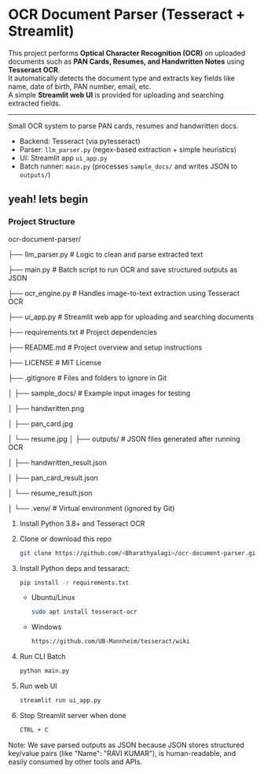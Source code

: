 # OCR Document Parser (Tesseract + Streamlit)

This project performs **Optical Character Recognition (OCR)** on uploaded documents such as **PAN Cards, Resumes, and Handwritten Notes** using **Tesseract OCR**.  
It automatically detects the document type and extracts key fields like name, date of birth, PAN number, email, etc.  
A simple **Streamlit web UI** is provided for uploading and searching extracted fields.

---

Small OCR system to parse PAN cards, resumes and handwritten docs.
- Backend: Tesseract (via pytesseract)
- Parser: `llm_parser.py` (regex-based extraction + simple heuristics)
- UI: Streamlit app `ui_app.py`
- Batch runner: `main.py` (processes `sample_docs/` and writes JSON to `outputs/`)

## yeah! lets begin

### Project Structure
ocr-document-parser/

├── llm_parser.py # Logic to clean and parse extracted text 

├── main.py # Batch script to run OCR and save structured outputs as JSON

├── ocr_engine.py # Handles image-to-text extraction using Tesseract OCR

├── ui_app.py # Streamlit web app for uploading and searching documents

├── requirements.txt # Project dependencies

├── README.md # Project overview and setup instructions

├── LICENSE # MIT License

├── .gitignore # Files and folders to ignore in Git

│
├── sample_docs/ # Example input images for testing

│ ├── handwritten.png

│ ├── pan_card.jpg

│ └── resume.jpg
│
├── outputs/ # JSON files generated after running OCR

│ ├── handwritten_result.json

│ ├── pan_card_result.json

│ └── resume_result.json

│
└── .venv/ # Virtual environment (ignored by Git)

1. Install Python 3.8+ and Tesseract OCR 
2. Clone or download this repo
   ```bash
   git clone https://github.com/<Bharathyalagi>/ocr-document-parser.git
   ```
3. Install Python deps and tessaract:
   ```bash
   pip install -r requirements.txt
   ```
   - Ubuntu/Linux
     ```bash
     sudo apt install tesseract-ocr
     ```
   - Windows
     ```bash
     https://github.com/UB-Mannheim/tesseract/wiki
     ```
   
4. Run CLI Batch
   ```bash
   python main.py
   ```
5. Run web UI
   ```bash
   streamlit run ui_app.py
   ```
6. Stop Streamlit server when done
   ```bash
   CTRL + C
   ```


Note: We save parsed outputs as JSON because JSON stores structured key/value pairs (like "Name": "RAVI KUMAR"), is human-readable, and easily consumed by other tools and APIs.
   
